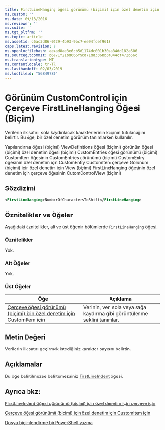 ```yaml
---
title: FirstLineHanging öğesi görünümü (biçimi) için özel denetim için çerçeve için | Microsoft Docs
ms.custom: ''
ms.date: 09/13/2016
ms.reviewer: ''
ms.suite: ''
ms.tgt_pltfrm: ''
ms.topic: article
ms.assetid: c6ac3d86-0529-4b93-9bc7-ee94fcef9618
caps.latest.revision: 8
ms.openlocfilehash: ae4ad8ae3e6cb5d1174dc001b30aa84dd182a606
ms.sourcegitcommit: b6871f21bd666f9cd71dd336bb3f844cf472b56c
ms.translationtype: MT
ms.contentlocale: tr-TR
ms.lasthandoff: 02/03/2019
ms.locfileid: "56849780"
---
```

# <a name="firstlinehanging-element-for-frame-for-customcontrol-for-view-format"></a>Görünüm CustomControl için Çerçeve FirstLineHanging Öğesi (Biçim)

Verilerin ilk satırı, sola kaydırılacak karakterlerinin kaçının tutulacağını belirtir. Bu öğe, bir özel denetim görünüm tanımlarken kullanılır.

Yapılandırma öğesi (biçimi) ViewDefinitions öğesi (biçimi) görünüm öğesi (biçimi) özel denetim öğesi (biçimi) CustomEntries öğesi görünümü (biçimi) CustomItem öğesinin CustomEntries görünümü (biçimi) CustomEntry öğesinin özel denetim için CustomEntry CustomItem çerçeve Görünüm (biçimi) için özel denetim için View (biçimi) FirstLineHanging öğesinin özel denetim için çerçeve öğesinin CutomControlView (biçimi)

## <a name="syntax"></a>Sözdizimi

```xml
<FirstLineHanging>NumberOfCharactersToShift</FirstLineHanging>
```

## <a name="attributes-and-elements"></a>Öznitelikler ve Öğeler

Aşağıdaki öznitelikler, alt ve üst öğenin bölümlerde `FirstLineHanging` öğesi.

### <a name="attributes"></a>Öznitelikler

Yok.

### <a name="child-elements"></a>Alt Öğeler

Yok.

### <a name="parent-elements"></a>Üst Öğeler

|Öğe|Açıklama|
|-------------|-----------------|
|[Çerçeve öğesi görünümü (biçimi) için özel denetim için CustomItem için](./frame-element-for-customitem-for-customcontrol-for-view-format.md)|Verinin, veri sola veya sağa kaydırma gibi görüntülenme şeklini tanımlar.|

## <a name="text-value"></a>Metin Değeri

Verilerin ilk satırı geçirmek istediğiniz karakter sayısını belirtin.

## <a name="remarks"></a>Açıklamalar

Bu öğe belirtilmezse belirtemezsiniz [FirstLineIndent](./firstlineindent-element-for-frame-for-customcontrol-for-view-format.md) öğesi.

## <a name="see-also"></a>Ayrıca bkz:

[FirstLineIndent öğesi görünümü (biçimi) için özel denetim için çerçeve için](./firstlineindent-element-for-frame-for-customcontrol-for-view-format.md)

[Çerçeve öğesi görünümü (biçimi) için özel denetim için CustomItem için](./frame-element-for-customitem-for-customcontrol-for-view-format.md)

[Dosya biçimlendirme bir PowerShell yazma](./writing-a-powershell-formatting-file.md)
